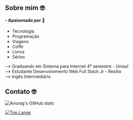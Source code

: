## **Sobre mim** :nerd_face:

#### - Apaixonado por :orange_heart:

* Tecnologia
* Programação
* Viagens
* Coffe
* Livros
* Séries 

--> Graduando em Sistema para Internet 4º semestre - Unisul <br>
--> Estudante Desenvolvimento Web Full Stack Jr - Resilia <br>
--> Ingês Intermediário <br>

## **Contato** :nerd_face:





   

![Anurag's GitHub stats](https://github-readme-stats.vercel.app/api?username=GUstavoFrez&show_icons=true&theme=tokyonight)

[![Top Langs](https://github-readme-stats.vercel.app/api/top-langs/?username=anuraghazra&layout=compact)](https://github.com/anuraghazra/github-readme-stats?)

